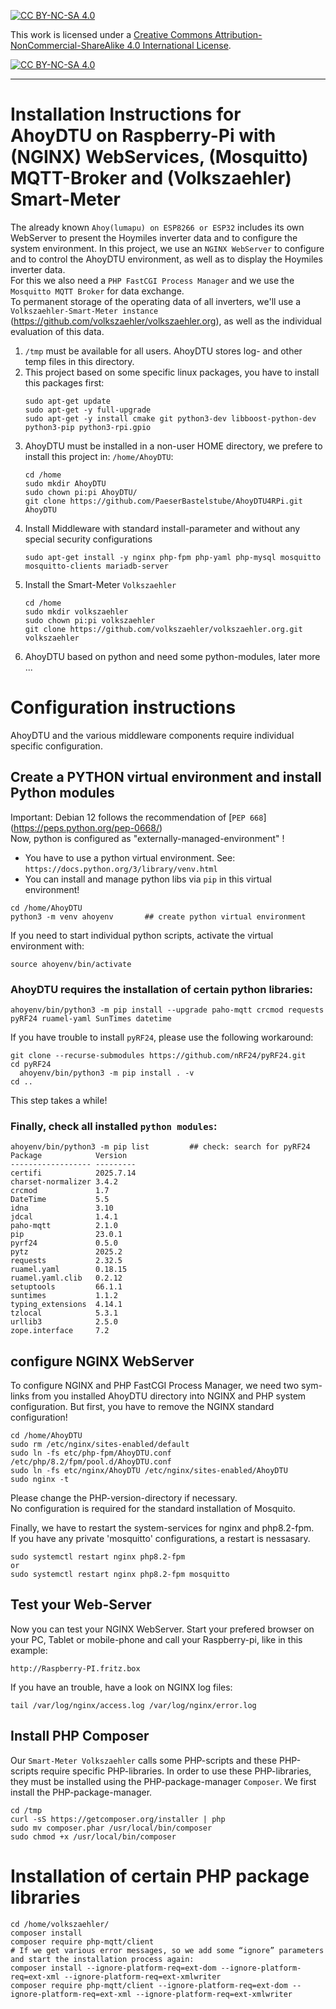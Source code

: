 [![CC BY-NC-SA 4.0][cc-by-nc-sa-shield]][cc-by-nc-sa]

This work is licensed under a
[Creative Commons Attribution-NonCommercial-ShareAlike 4.0 International License][cc-by-nc-sa].

[![CC BY-NC-SA 4.0][cc-by-nc-sa-image]][cc-by-nc-sa]

[cc-by-nc-sa]: https://creativecommons.org/licenses/by-nc-sa/4.0/deed.de
[cc-by-nc-sa-image]: https://licensebuttons.net/l/by-nc-sa/4.0/88x31.png
[cc-by-nc-sa-shield]: https://img.shields.io/badge/License-CC%20BY--NC--SA%204.0-lightgrey.svg

---
# Installation Instructions for AhoyDTU on Raspberry-Pi with (NGINX) WebServices, (Mosquitto) MQTT-Broker and (Volkszaehler) Smart-Meter
The already known `Ahoy(lumapu) on ESP8266 or ESP32` includes its own WebServer to present the Hoymiles inverter data and to configure the system environment.
In this project, we use an `NGINX WebServer` to configure and to control the AhoyDTU environment, as well as to display the Hoymiles inverter data.  
For this we also need a `PHP FastCGI Process Manager` and we use the `Mosquitto MQTT Broker` for data exchange.  
To permanent storage of the operating data of all inverters, we'll use a `Volkszaehler-Smart-Meter instance` (https://github.com/volkszaehler/volkszaehler.org), as well as the individual evaluation of this data.

1. `/tmp` must be available for all users. AhoyDTU stores log- and other temp files in this directory.
2. This project based on some specific linux packages, you have to install this packages first:
   ```code
   sudo apt-get update
   sudo apt-get -y full-upgrade
   sudo apt-get -y install cmake git python3-dev libboost-python-dev python3-pip python3-rpi.gpio
   ```
3. AhoyDTU must be installed in a non-user HOME directory, we prefere to install this project in: `/home/AhoyDTU`:
   ```code
   cd /home
   sudo mkdir AhoyDTU
   sudo chown pi:pi AhoyDTU/
   git clone https://github.com/PaeserBastelstube/AhoyDTU4RPi.git AhoyDTU
   ```
4. Install Middleware with standard install-parameter and without any special security configurations
   ```code
   sudo apt-get install -y nginx php-fpm php-yaml php-mysql mosquitto mosquitto-clients mariadb-server
   ```
5. Install the Smart-Meter `Volkszaehler`
   ```code
   cd /home
   sudo mkdir volkszaehler
   sudo chown pi:pi volkszaehler
   git clone https://github.com/volkszaehler/volkszaehler.org.git volkszaehler
   ```
6. AhoyDTU based on python and need some python-modules, later more ...


# Configuration instructions
AhoyDTU and the various middleware components require individual specific configuration.


## Create a PYTHON virtual environment and install Python modules
Important: Debian 12 follows the recommendation of [`PEP 668`]
(https://peps.python.org/pep-0668/)  
Now, python is configured as "externally-managed-environment" !
- You have to use a python virtual environment. See: `https://docs.python.org/3/library/venv.html`
- You can install and manage python libs via `pip` in this virtual environment!

```code
cd /home/AhoyDTU
python3 -m venv ahoyenv       ## create python virtual environment
```
If you need to start individual python scripts, activate the virtual environment with:  
```code
source ahoyenv/bin/activate
```

### AhoyDTU requires the installation of certain python libraries:
```code
ahoyenv/bin/python3 -m pip install --upgrade paho-mqtt crcmod requests pyRF24 ruamel-yaml SunTimes datetime
```

If you have trouble to install `pyRF24`, please use the following workaround:
```code
git clone --recurse-submodules https://github.com/nRF24/pyRF24.git
cd pyRF24
  ahoyenv/bin/python3 -m pip install . -v
cd ..
```
This step takes a while!


### Finally, check all installed `python modules`:
```code
ahoyenv/bin/python3 -m pip list         ## check: search for pyRF24
Package            Version
------------------ ---------
certifi            2025.7.14
charset-normalizer 3.4.2
crcmod             1.7
DateTime           5.5
idna               3.10
jdcal              1.4.1
paho-mqtt          2.1.0
pip                23.0.1
pyrf24             0.5.0
pytz               2025.2
requests           2.32.5
ruamel.yaml        0.18.15
ruamel.yaml.clib   0.2.12
setuptools         66.1.1
suntimes           1.1.2
typing_extensions  4.14.1
tzlocal            5.3.1
urllib3            2.5.0
zope.interface     7.2
```


## configure NGINX WebServer
To configure NGINX and PHP FastCGI Process Manager, we need two sym-links from you installed AhoyDTU directory into NGINX and PHP system configuration. But first, you have to remove the NGINX standard configuration!

```code
cd /home/AhoyDTU
sudo rm /etc/nginx/sites-enabled/default
sudo ln -fs etc/php-fpm/AhoyDTU.conf /etc/php/8.2/fpm/pool.d/AhoyDTU.conf
sudo ln -fs etc/nginx/AhoyDTU /etc/nginx/sites-enabled/AhoyDTU
sudo nginx -t
```
Please change the PHP-version-directory if necessary.  
No configuration is required for the standard installation of Mosquito.

Finally, we have to restart the system-services for nginx and php8.2-fpm.  
If you have any private 'mosquitto' configurations, a restart is nessasary.
```code
sudo systemctl restart nginx php8.2-fpm
or
sudo systemctl restart nginx php8.2-fpm mosquitto
```

## Test your Web-Server
Now you can test your NGINX WebServer. Start your prefered browser on your PC, Tablet or mobile-phone and call your Raspberry-pi, like in this example:
```code
http://Raspberry-PI.fritz.box
```

If you have an trouble, have a look on NGINX log files:
```code
tail /var/log/nginx/access.log /var/log/nginx/error.log
```

## Install PHP Composer
Our `Smart-Meter Volkszaehler` calls some PHP-scripts and these PHP-scripts require specific PHP-libraries. In order to use these PHP-libraries, they must be installed using the PHP-package-manager `Composer`. We first install the PHP-package-manager.
```code
cd /tmp
curl -sS https://getcomposer.org/installer | php
sudo mv composer.phar /usr/local/bin/composer
sudo chmod +x /usr/local/bin/composer
```

# Installation of certain PHP package libraries 
```code
cd /home/volkszaehler/
composer install
composer require php-mqtt/client
# If we get various error messages, so we add some “ignore” parameters and start the installation process again:
composer install --ignore-platform-req=ext-dom --ignore-platform-req=ext-xml --ignore-platform-req=ext-xmlwriter
composer require php-mqtt/client --ignore-platform-req=ext-dom --ignore-platform-req=ext-xml --ignore-platform-req=ext-xmlwriter
```

